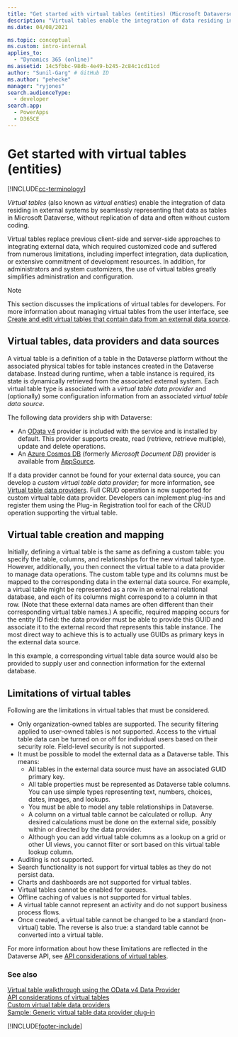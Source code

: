 ```yaml
---
title: "Get started with virtual tables (entities) (Microsoft Dataverse) | Microsoft Docs"
description: "Virtual tables enable the integration of data residing in external systems by seamlessly representing that data as tables in Microsoft Dataverse, without replication of data and often without custom coding."
ms.date: 04/08/2021

ms.topic: conceptual
ms.custom: intro-internal
applies_to: 
  - "Dynamics 365 (online)"
ms.assetid: 14c5fbbc-98db-4e49-b245-2c84c1cd11cd
author: "Sunil-Garg" # GitHub ID
ms.author: "pehecke"
manager: "ryjones"
search.audienceType: 
  - developer
search.app: 
  - PowerApps
  - D365CE
---
```


# Get started with virtual tables (entities)

[!INCLUDE[cc-terminology](../includes/cc-terminology.md)]

*Virtual tables* (also known as *virtual entities*) enable the integration of data residing in external systems by seamlessly representing that data as tables in Microsoft Dataverse, without replication of data and often without custom coding.

Virtual tables replace previous client-side and server-side approaches to integrating external data, which required customized code and suffered from numerous limitations, including imperfect integration, data duplication, or extensive commitment of development resources.  In addition, for administrators and system customizers, the use of virtual tables greatly simplifies administration and configuration.

> [!NOTE]
> This section discusses the implications of virtual tables for developers. For more information about managing virtual tables from the user interface, see [Create and edit virtual tables that contain data from an external data source](../../../maker/data-platform/create-edit-virtual-entities.md).

## Virtual tables, data providers and data sources

A virtual table is a definition of a table in the Dataverse platform without the associated physical tables for table instances created in the Dataverse database. Instead during runtime, when a table instance is required, its state is dynamically retrieved from the associated external system. Each virtual table type is associated with a *virtual table data provider* and (optionally) some configuration information from an associated *virtual table data source*.

<!-- TODO:
A data provider is a particular type of Dataverse plug-in, which is registered against CRUD events that occur in the platform. More information: [Write a plug-in](../write-plugin.md) -->

The following data providers ship with Dataverse:

- An [OData v4](https://www.odata.org/documentation/) provider is included with the service and is installed by default. This provider supports create, read (retrieve, retrieve multiple), update and delete operations.
- An [Azure Cosmos DB](/azure/cosmos-db) (formerly *Microsoft Document DB*) provider is available from [AppSource](https://appsource.microsoft.com).


If a data provider cannot be found for your external data source, you can develop a *custom virtual table data provider*; for more information, see [Virtual table data providers](custom-ve-data-providers.md). Full CRUD operation is now supported for custom virtual table data provider. Developers can implement plug-ins and register them using the Plug-in Registration tool for each of the CRUD operation supporting the virtual table.

## Virtual table creation and mapping

Initially, defining a virtual table is the same as defining a custom table: you specify the table, columns, and relationships for the new virtual table type. However, additionally, you then connect the virtual table to a data provider to manage data operations. The custom table type and its columns must be mapped to the corresponding data in the external data source.  For example, a virtual table might be represented as a row in an external relational database, and each of its columns might correspond to a column in that row.  (Note that these external data names are often different than their corresponding virtual table names.) A specific, required mapping occurs for the entity ID field: the data provider must be able to provide this GUID and associate it to the external record that represents this table instance. The most direct way to achieve this is to actually use GUIDs as primary keys in the external data source.  

In this example, a corresponding virtual table data source would also be provided to supply user and connection information for the external database.

## Limitations of virtual tables

Following are the limitations in virtual tables that must be considered.

- Only organization-owned tables are supported. The security filtering applied to user-owned tables is not supported. Access to the virtual table data can be turned on or off for individual users based on their security role. Field-level security is not supported.
- It must be possible to model the external data as a Dataverse table. This means:
    - All tables in the external data source must have an associated GUID primary key.  
    - All table properties must be represented as Dataverse table columns. You can use simple types representing text, numbers, choices, dates, images, and lookups.
    - You must be able to model any table relationships in Dataverse.
    - A column on a virtual table cannot be calculated or rollup.  Any desired calculations must be done on the external side, possibly within or directed by the data provider.
    - Although you can add virtual table columns as a lookup on a grid or other UI views, you cannot filter or sort based on this virtual table lookup column.
- Auditing is not supported.
- Search functionality is not support for virtual tables as they do not persist data.
- Charts and dashboards are not supported for virtual tables.
- Virtual tables cannot be enabled for queues.
- Offline caching of values is not supported for virtual tables.
- A virtual table cannot represent an activity and do not support business process flows.
- Once created, a virtual table cannot be changed to be a standard (non-virtual) table.  The reverse is also true: a standard table cannot be converted into a virtual table.

For more information about how these limitations are reflected in the Dataverse API, see [API considerations of virtual tables](api-considerations-ve.md).

### See also
[Virtual table walkthrough using the OData v4 Data Provider](../../../maker/data-platform/virtual-entity-walkthrough-using-odata-provider.md)<br/>
[API considerations of virtual tables](api-considerations-ve.md)<br />
[Custom virtual table data providers](custom-ve-data-providers.md)<br />
[Sample: Generic virtual table data provider plug-in](sample-generic-ve-plugin.md)


[!INCLUDE[footer-include](../../../includes/footer-banner.md)]
